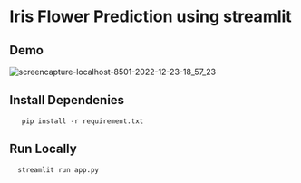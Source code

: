 # Iris Flower Prediction using streamlit

## Demo
![screencapture-localhost-8501-2022-12-23-18_57_23](https://user-images.githubusercontent.com/81603467/209343777-6e7c0d85-ca99-471a-8a81-3b4b8a45f2b1.png)



## Install Dependenies

```
   pip install -r requirement.txt
```	
## Run Locally
```
  streamlit run app.py
```


